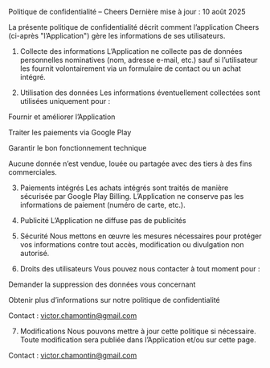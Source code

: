 Politique de confidentialité – Cheers
Dernière mise à jour : 10 août 2025

La présente politique de confidentialité décrit comment l’application Cheers (ci-après "l’Application") gère les informations de ses utilisateurs.

1. Collecte des informations
L’Application ne collecte pas de données personnelles nominatives (nom, adresse e-mail, etc.) sauf si l’utilisateur les fournit volontairement via un formulaire de contact ou un achat intégré.

2. Utilisation des données
Les informations éventuellement collectées sont utilisées uniquement pour :

Fournir et améliorer l’Application

Traiter les paiements via Google Play

Garantir le bon fonctionnement technique

Aucune donnée n’est vendue, louée ou partagée avec des tiers à des fins commerciales.

3. Paiements intégrés
Les achats intégrés sont traités de manière sécurisée par Google Play Billing.
L’Application ne conserve pas les informations de paiement (numéro de carte, etc.).

4. Publicité
L’Application ne diffuse pas de publicités

5. Sécurité
Nous mettons en œuvre les mesures nécessaires pour protéger vos informations contre tout accès, modification ou divulgation non autorisé.

6. Droits des utilisateurs
Vous pouvez nous contacter à tout moment pour :

Demander la suppression des données vous concernant

Obtenir plus d’informations sur notre politique de confidentialité

Contact : victor.chamontin@gmail.com

7. Modifications
Nous pouvons mettre à jour cette politique si nécessaire. Toute modification sera publiée dans l’Application et/ou sur cette page.

Contact : victor.chamontin@gmail.com

